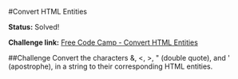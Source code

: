 #Convert HTML Entities

**Status:** Solved!

**Challenge link:** [Free Code Camp - Convert HTML Entities](https://www.freecodecamp.com/challenges/convert-html-entities)

##Challenge
Convert the characters &, <, >, " (double quote), and ' (apostrophe), in a string to their corresponding HTML entities.
